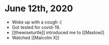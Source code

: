 # June 12th, 2020
- Woke up with a cough :(
- Got tested for covid-19.
- [[thewiseturtle]] introduced me to [[Maslow]]
- Watched [[Malcolm X]]
